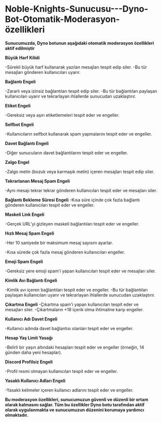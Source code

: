 # **Noble-Knights-Sunucusu---Dyno-Bot-Otomatik-Moderasyon-özellikleri**


**Sunucumuzda, Dyno botunun aşağıdaki otomatik moderasyon özellikleri aktif edilmiştir**

**Büyük Harf Kilidi**

-Sürekli büyük harf kullanarak yazılan mesajları tespit edip siler.
-Bu tür mesajları gönderen kullanıcıları uyarır.

**Bağlantı Engeli**

-Zararlı veya izinsiz bağlantıları tespit edip siler.
-Bu tür bağlantıları paylaşan kullanıcıları uyarır ve tekrarlayan ihlallerde sunucudan uzaklaştırır.

**Etiket Engeli**

-Gereksiz veya aşırı etiketlemeleri tespit eder ve engeller.

**Selfbot Engeli**

-Kullanıcıların selfbot kullanarak spam yapmalarını tespit eder ve engeller.

**Davet Bağlantı Engeli**

-Diğer sunucuların davet bağlantılarını tespit eder ve engeller.

**Zalgo Engel**

-Zalgo metin (bozuk veya karmaşık metin) içeren mesajları tespit edip siler.

**Tekrarlanan Mesaj Spam Engeli**

-Aynı mesajı tekrar tekrar gönderen kullanıcıları tespit eder ve mesajları siler.

**Bağlantı Bekleme Süresi Engeli**
-Kısa süre içinde çok fazla bağlantı gönderen kullanıcıları tespit eder ve engeller.

**Maskeli Link Engeli**

-Gerçek URL’yi gizleyen maskeli bağlantıları tespit eder ve engeller.

**Hızlı Mesaj Spam Engeli**

-Her 10 saniyede bir maksimum mesaj sayısını ayarlar.

-Kısa sürede çok fazla mesaj gönderen kullanıcıları engeller.

**Emoji Spam Engeli**

-Gereksiz yere emoji spam'i yapan kullanıcıları tespit eder ve mesajları siler.

**Kimlik Avı Bağlantı Engeli**

-Kimlik avı içeren bağlantıları tespit eder ve engeller.
-Bu tür bağlantıları paylaşan kullanıcıları uyarır ve tekrarlayan ihlallerde sunucudan uzaklaştırır.

**Çıkartma Engeli**
-Çıkartma spam'i yapan kullanıcıları tespit eder ve mesajları siler.
-Çıkartmaların +18 içerik olma ihtimaline karşı engeller.


**Kullanıcı Adı Davet Engeli**

-Kullanıcı adında davet bağlantısı olanları tespit eder ve engeller.

**Hesap Yaş Limit Yasağı**

-Belirli bir yaşın altındaki hesapları tespit eder ve engeller (örneğin, 14 günden daha yeni hesaplar).

**Discord Profilsiz Engeli**

-Profil resmi olmayan kullanıcıları tespit eder ve engeller.

**Yasaklı Kullanıcı Adları Engeli**

-Yasaklı kelimeler içeren kullanıcı adlarını tespit eder ve engeller.

**Bu moderasyon özellikleri, sunucumuzun güvenli ve düzenli bir ortam olarak kalmasını sağlar. Tüm bu özellikler Dyno botu tarafından aktif olarak uygulanmakta ve sunucumuzun düzenini korumaya yardımcı olmaktadır.**
